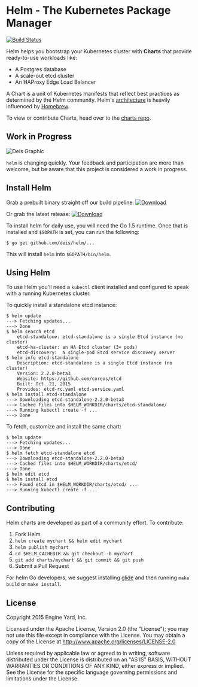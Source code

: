 # Helm - The Kubernetes Package Manager

[![Build Status](https://travis-ci.org/deis/helm.svg?branch=master)](https://travis-ci.org/deis/helm)

Helm helps you bootstrap your Kubernetes cluster with **Charts** that provide ready-to-use workloads like:

- A Postgres database
- A scale-out etcd cluster
- An HAProxy Edge Load Balancer

A Chart is a unit of Kubernetes manifests that reflect best practices as determined by the Helm community.  Helm's [architecture](docs/architecture.md) is heavily influenced by [Homebrew](https://github.com/Homebrew/homebrew).

To view or contribute Charts, head over to the [charts
repo](https://github.com/deis/charts).

## Work in Progress

![Deis Graphic](https://s3-us-west-2.amazonaws.com/get-deis/deis-graphic-small.png)

`helm` is changing quickly. Your feedback and participation are more than welcome, but be aware that this project is considered a work in progress.

## Install Helm

Grab a prebuilt binary straight off our build pipeline:
[ ![Download](https://api.bintray.com/packages/deis/helm-ci/helm/images/download.svg) ](https://bintray.com/deis/helm-ci/helm/_latestVersion)

Or grab the latest release:
[ ![Download](https://api.bintray.com/packages/deis/helm/helm/images/download.svg) ](https://bintray.com/deis/helm/helm/_latestVersion)


To install helm for daily use, you will need the Go 1.5 runtime. Once
that is installed and `$GOPATH` is set, you can run the following:

```console
$ go get github.com/deis/helm/...
```

This will install `helm` into `$GOPATH/bin/helm`.

## Using Helm

To use Helm you'll need a `kubectl` client installed and configured to speak with a running Kubernetes cluster.

To quickly install a standalone etcd instance:

```
$ helm update
---> Fetching updates...
---> Done
$ helm search etcd
	etcd-standalone: etcd-standalone is a single Etcd instance (no cluster)
	etcd-ha-cluster: an HA Etcd cluster (3+ pods)
	etcd-discovery:  a single-pod Etcd service discovery server
$ helm info etcd-standalone
	Description: etcd-standalone is a single Etcd instance (no cluster)
	Version: 2.2.0-beta3
	Website: https://github.com/coreos/etcd
	Built: Oct. 21, 2015
	Provides: etcd-rc.yaml etcd-service.yaml
$ helm install etcd-standalone
---> Downloading etcd-standalone-2.2.0-beta3
---> Cached files into $HELM_WORKDIR/charts/etcd-standalone/
---> Running kubectl create -f ...
---> Done
```

To fetch, customize and install the same chart:

```
$ helm update
---> Fetching updates...
---> Done
$ helm fetch etcd-standalone etcd
---> Downloading etcd-standalone-2.2.0-beta3
---> Cached files into $HELM_WORKDIR/charts/etcd/
---> Done
$ helm edit etcd
$ helm install etcd
---> Found etcd in $HELM_WORKDIR/charts/etcd/ ...
---> Running kubectl create -f ...
```

## Contributing

Helm charts are developed as part of a community effort.  To contribute:

1. Fork Helm
2. `helm create mychart && helm edit mychart`
3. `helm publish mychart`
4. `cd $HELM_CACHEDIR && git checkout -b mychart`
5. `git add charts/mychart && git commit && git push`
6. Submit a Pull Request

For helm Go developers, we suggest installing
[glide](https://github.com/Masterminds/glide) and then running `make
build` or `make install`.

## License

Copyright 2015 Engine Yard, Inc.

Licensed under the Apache License, Version 2.0 (the "License"); you may not use this file except in compliance with the License. You may obtain a copy of the License at <http://www.apache.org/licenses/LICENSE-2.0>

Unless required by applicable law or agreed to in writing, software distributed under the License is distributed on an "AS IS" BASIS, WITHOUT WARRANTIES OR CONDITIONS OF ANY KIND, either express or implied. See the License for the specific language governing permissions and limitations under the License.
